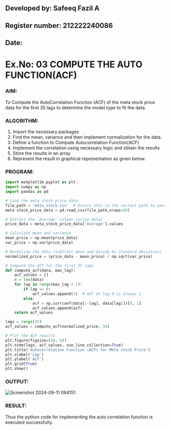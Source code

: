 ## Developed by: Safeeq Fazil A
## Register number: 212222240086
## Date:

# Ex.No: 03   COMPUTE THE AUTO FUNCTION(ACF)

 ### AIM:
To Compute the AutoCorrelation Function (ACF) of the meta stock price data for the first 35 lags to determine the model
type to fit the data.

### ALGORITHM:
1. Import the necessary packages
2. Find the mean, variance and then implement normalization for the data.
3. Define a function to Compute Autocorrelation Function(ACF)
4. Implement the correlation using necessary logic and obtain the results
5. Store the results in an array
6. Represent the result in graphical representation as given below.

### PROGRAM:
```py
import matplotlib.pyplot as plt
import numpy as np
import pandas as pd

# Load the meta stock price data
file_path = 'meta_stock.csv'  # Ensure this is the correct path to your CSV file
meta stock_price_data = pd.read_csv(file_path,nrows=50)

# Extract the 'Average' column (price data)
price_data = meta_stock_price_data['Average'].values

# Calculate mean and variance
mean_price = np.mean(price_data)
var_price = np.var(price_data)

# Normalize the data (subtract mean and divide by standard deviation)
normalized_price = (price_data - mean_price) / np.sqrt(var_price)

# Compute the ACF for the first 35 lags
def compute_acf(data, max_lag):
    acf_values = []
    n = len(data)
    for lag in range(max_lag + 1):
        if lag == 0:
            acf_values.append(1)  # ACF at lag 0 is always 1
        else:
            acf = np.corrcoef(data[:-lag], data[lag:])[0, 1]
            acf_values.append(acf)
    return acf_values

lags = range(35)
acf_values = compute_acf(normalized_price, 34)

# Plot the ACF results
plt.figure(figsize=(10, 6))
plt.stem(lags, acf_values, use_line_collection=True)
plt.title('Autocorrelation Function (ACF) for Meta stock Price')
plt.xlabel('Lag')
plt.ylabel('ACF')
plt.grid(True)
plt.show()
```

### OUTPUT:
![Screenshot 2024-09-11 094151](https://github.com/user-attachments/assets/0ee0c2e2-6698-49d8-8178-d4589cf2ccb3)



### RESULT:
Thus the python code for implementing the auto correlation function is executed successfully.
